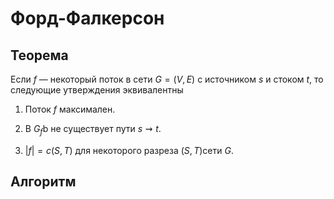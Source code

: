 # Форд-Фалкерсон
## Теорема

Если $f$ — некоторый поток в сети $G=(V,E)$ с источником $s$ и стоком $t$, то следующие утверждения эквивалентны
1. Поток $f$ максимален.

2. В $G_f$b не существует пути $s⇝t$.

3. $|f|=c(S,T)$ для некоторого разреза $(S,T)$сети $G$.

## Алгоритм